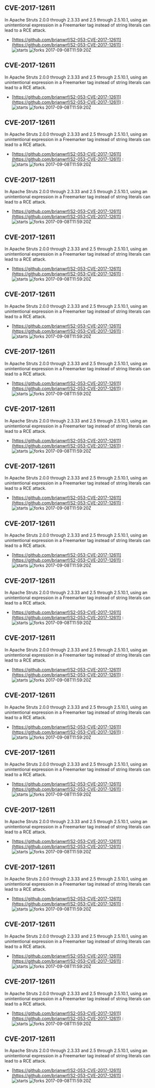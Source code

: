 ## CVE-2017-12611
 In Apache Struts 2.0.0 through 2.3.33 and 2.5 through 2.5.10.1, using an unintentional expression in a Freemarker tag instead of string literals can lead to a RCE attack.

- [https://github.com/brianwrf/S2-053-CVE-2017-12611](https://github.com/brianwrf/S2-053-CVE-2017-12611) :  
![starts](https://img.shields.io/github/stars/brianwrf/S2-053-CVE-2017-12611.svg) 
![forks](https://img.shields.io/github/forks/brianwrf/S2-053-CVE-2017-12611.svg) 
2017-09-08T11:59:20Z

## CVE-2017-12611
 In Apache Struts 2.0.0 through 2.3.33 and 2.5 through 2.5.10.1, using an unintentional expression in a Freemarker tag instead of string literals can lead to a RCE attack.

- [https://github.com/brianwrf/S2-053-CVE-2017-12611](https://github.com/brianwrf/S2-053-CVE-2017-12611) :  
![starts](https://img.shields.io/github/stars/brianwrf/S2-053-CVE-2017-12611.svg) 
![forks](https://img.shields.io/github/forks/brianwrf/S2-053-CVE-2017-12611.svg) 
2017-09-08T11:59:20Z

## CVE-2017-12611
 In Apache Struts 2.0.0 through 2.3.33 and 2.5 through 2.5.10.1, using an unintentional expression in a Freemarker tag instead of string literals can lead to a RCE attack.

- [https://github.com/brianwrf/S2-053-CVE-2017-12611](https://github.com/brianwrf/S2-053-CVE-2017-12611) :  
![starts](https://img.shields.io/github/stars/brianwrf/S2-053-CVE-2017-12611.svg) 
![forks](https://img.shields.io/github/forks/brianwrf/S2-053-CVE-2017-12611.svg) 
2017-09-08T11:59:20Z

## CVE-2017-12611
 In Apache Struts 2.0.0 through 2.3.33 and 2.5 through 2.5.10.1, using an unintentional expression in a Freemarker tag instead of string literals can lead to a RCE attack.

- [https://github.com/brianwrf/S2-053-CVE-2017-12611](https://github.com/brianwrf/S2-053-CVE-2017-12611) :  
![starts](https://img.shields.io/github/stars/brianwrf/S2-053-CVE-2017-12611.svg) 
![forks](https://img.shields.io/github/forks/brianwrf/S2-053-CVE-2017-12611.svg) 
2017-09-08T11:59:20Z

## CVE-2017-12611
 In Apache Struts 2.0.0 through 2.3.33 and 2.5 through 2.5.10.1, using an unintentional expression in a Freemarker tag instead of string literals can lead to a RCE attack.

- [https://github.com/brianwrf/S2-053-CVE-2017-12611](https://github.com/brianwrf/S2-053-CVE-2017-12611) :  
![starts](https://img.shields.io/github/stars/brianwrf/S2-053-CVE-2017-12611.svg) 
![forks](https://img.shields.io/github/forks/brianwrf/S2-053-CVE-2017-12611.svg) 
2017-09-08T11:59:20Z

## CVE-2017-12611
 In Apache Struts 2.0.0 through 2.3.33 and 2.5 through 2.5.10.1, using an unintentional expression in a Freemarker tag instead of string literals can lead to a RCE attack.

- [https://github.com/brianwrf/S2-053-CVE-2017-12611](https://github.com/brianwrf/S2-053-CVE-2017-12611) :  
![starts](https://img.shields.io/github/stars/brianwrf/S2-053-CVE-2017-12611.svg) 
![forks](https://img.shields.io/github/forks/brianwrf/S2-053-CVE-2017-12611.svg) 
2017-09-08T11:59:20Z

## CVE-2017-12611
 In Apache Struts 2.0.0 through 2.3.33 and 2.5 through 2.5.10.1, using an unintentional expression in a Freemarker tag instead of string literals can lead to a RCE attack.

- [https://github.com/brianwrf/S2-053-CVE-2017-12611](https://github.com/brianwrf/S2-053-CVE-2017-12611) :  
![starts](https://img.shields.io/github/stars/brianwrf/S2-053-CVE-2017-12611.svg) 
![forks](https://img.shields.io/github/forks/brianwrf/S2-053-CVE-2017-12611.svg) 
2017-09-08T11:59:20Z

## CVE-2017-12611
 In Apache Struts 2.0.0 through 2.3.33 and 2.5 through 2.5.10.1, using an unintentional expression in a Freemarker tag instead of string literals can lead to a RCE attack.

- [https://github.com/brianwrf/S2-053-CVE-2017-12611](https://github.com/brianwrf/S2-053-CVE-2017-12611) :  
![starts](https://img.shields.io/github/stars/brianwrf/S2-053-CVE-2017-12611.svg) 
![forks](https://img.shields.io/github/forks/brianwrf/S2-053-CVE-2017-12611.svg) 
2017-09-08T11:59:20Z

## CVE-2017-12611
 In Apache Struts 2.0.0 through 2.3.33 and 2.5 through 2.5.10.1, using an unintentional expression in a Freemarker tag instead of string literals can lead to a RCE attack.

- [https://github.com/brianwrf/S2-053-CVE-2017-12611](https://github.com/brianwrf/S2-053-CVE-2017-12611) :  
![starts](https://img.shields.io/github/stars/brianwrf/S2-053-CVE-2017-12611.svg) 
![forks](https://img.shields.io/github/forks/brianwrf/S2-053-CVE-2017-12611.svg) 
2017-09-08T11:59:20Z

## CVE-2017-12611
 In Apache Struts 2.0.0 through 2.3.33 and 2.5 through 2.5.10.1, using an unintentional expression in a Freemarker tag instead of string literals can lead to a RCE attack.

- [https://github.com/brianwrf/S2-053-CVE-2017-12611](https://github.com/brianwrf/S2-053-CVE-2017-12611) :  
![starts](https://img.shields.io/github/stars/brianwrf/S2-053-CVE-2017-12611.svg) 
![forks](https://img.shields.io/github/forks/brianwrf/S2-053-CVE-2017-12611.svg) 
2017-09-08T11:59:20Z

## CVE-2017-12611
 In Apache Struts 2.0.0 through 2.3.33 and 2.5 through 2.5.10.1, using an unintentional expression in a Freemarker tag instead of string literals can lead to a RCE attack.

- [https://github.com/brianwrf/S2-053-CVE-2017-12611](https://github.com/brianwrf/S2-053-CVE-2017-12611) :  
![starts](https://img.shields.io/github/stars/brianwrf/S2-053-CVE-2017-12611.svg) 
![forks](https://img.shields.io/github/forks/brianwrf/S2-053-CVE-2017-12611.svg) 
2017-09-08T11:59:20Z

## CVE-2017-12611
 In Apache Struts 2.0.0 through 2.3.33 and 2.5 through 2.5.10.1, using an unintentional expression in a Freemarker tag instead of string literals can lead to a RCE attack.

- [https://github.com/brianwrf/S2-053-CVE-2017-12611](https://github.com/brianwrf/S2-053-CVE-2017-12611) :  
![starts](https://img.shields.io/github/stars/brianwrf/S2-053-CVE-2017-12611.svg) 
![forks](https://img.shields.io/github/forks/brianwrf/S2-053-CVE-2017-12611.svg) 
2017-09-08T11:59:20Z

## CVE-2017-12611
 In Apache Struts 2.0.0 through 2.3.33 and 2.5 through 2.5.10.1, using an unintentional expression in a Freemarker tag instead of string literals can lead to a RCE attack.

- [https://github.com/brianwrf/S2-053-CVE-2017-12611](https://github.com/brianwrf/S2-053-CVE-2017-12611) :  
![starts](https://img.shields.io/github/stars/brianwrf/S2-053-CVE-2017-12611.svg) 
![forks](https://img.shields.io/github/forks/brianwrf/S2-053-CVE-2017-12611.svg) 
2017-09-08T11:59:20Z

## CVE-2017-12611
 In Apache Struts 2.0.0 through 2.3.33 and 2.5 through 2.5.10.1, using an unintentional expression in a Freemarker tag instead of string literals can lead to a RCE attack.

- [https://github.com/brianwrf/S2-053-CVE-2017-12611](https://github.com/brianwrf/S2-053-CVE-2017-12611) :  
![starts](https://img.shields.io/github/stars/brianwrf/S2-053-CVE-2017-12611.svg) 
![forks](https://img.shields.io/github/forks/brianwrf/S2-053-CVE-2017-12611.svg) 
2017-09-08T11:59:20Z

## CVE-2017-12611
 In Apache Struts 2.0.0 through 2.3.33 and 2.5 through 2.5.10.1, using an unintentional expression in a Freemarker tag instead of string literals can lead to a RCE attack.

- [https://github.com/brianwrf/S2-053-CVE-2017-12611](https://github.com/brianwrf/S2-053-CVE-2017-12611) :  
![starts](https://img.shields.io/github/stars/brianwrf/S2-053-CVE-2017-12611.svg) 
![forks](https://img.shields.io/github/forks/brianwrf/S2-053-CVE-2017-12611.svg) 
2017-09-08T11:59:20Z

## CVE-2017-12611
 In Apache Struts 2.0.0 through 2.3.33 and 2.5 through 2.5.10.1, using an unintentional expression in a Freemarker tag instead of string literals can lead to a RCE attack.

- [https://github.com/brianwrf/S2-053-CVE-2017-12611](https://github.com/brianwrf/S2-053-CVE-2017-12611) :  
![starts](https://img.shields.io/github/stars/brianwrf/S2-053-CVE-2017-12611.svg) 
![forks](https://img.shields.io/github/forks/brianwrf/S2-053-CVE-2017-12611.svg) 
2017-09-08T11:59:20Z

## CVE-2017-12611
 In Apache Struts 2.0.0 through 2.3.33 and 2.5 through 2.5.10.1, using an unintentional expression in a Freemarker tag instead of string literals can lead to a RCE attack.

- [https://github.com/brianwrf/S2-053-CVE-2017-12611](https://github.com/brianwrf/S2-053-CVE-2017-12611) :  
![starts](https://img.shields.io/github/stars/brianwrf/S2-053-CVE-2017-12611.svg) 
![forks](https://img.shields.io/github/forks/brianwrf/S2-053-CVE-2017-12611.svg) 
2017-09-08T11:59:20Z

## CVE-2017-12611
 In Apache Struts 2.0.0 through 2.3.33 and 2.5 through 2.5.10.1, using an unintentional expression in a Freemarker tag instead of string literals can lead to a RCE attack.

- [https://github.com/brianwrf/S2-053-CVE-2017-12611](https://github.com/brianwrf/S2-053-CVE-2017-12611) :  
![starts](https://img.shields.io/github/stars/brianwrf/S2-053-CVE-2017-12611.svg) 
![forks](https://img.shields.io/github/forks/brianwrf/S2-053-CVE-2017-12611.svg) 
2017-09-08T11:59:20Z

## CVE-2017-12611
 In Apache Struts 2.0.0 through 2.3.33 and 2.5 through 2.5.10.1, using an unintentional expression in a Freemarker tag instead of string literals can lead to a RCE attack.

- [https://github.com/brianwrf/S2-053-CVE-2017-12611](https://github.com/brianwrf/S2-053-CVE-2017-12611) :  
![starts](https://img.shields.io/github/stars/brianwrf/S2-053-CVE-2017-12611.svg) 
![forks](https://img.shields.io/github/forks/brianwrf/S2-053-CVE-2017-12611.svg) 
2017-09-08T11:59:20Z


